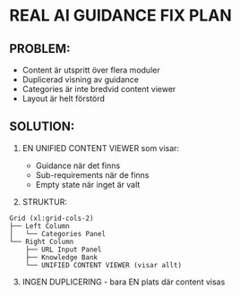 # REAL AI GUIDANCE FIX PLAN

## PROBLEM:
- Content är utspritt över flera moduler
- Duplicerad visning av guidance
- Categories är inte bredvid content viewer
- Layout är helt förstörd

## SOLUTION:
1. EN UNIFIED CONTENT VIEWER som visar:
   - Guidance när det finns
   - Sub-requirements när de finns
   - Empty state när inget är valt
   
2. STRUKTUR:
```
Grid (xl:grid-cols-2)
├── Left Column
│   └── Categories Panel
└── Right Column
    ├── URL Input Panel
    ├── Knowledge Bank
    └── UNIFIED CONTENT VIEWER (visar allt)
```

3. INGEN DUPLICERING - bara EN plats där content visas